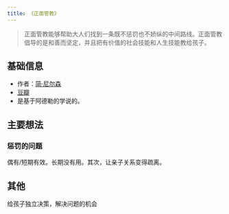 ```yaml
---
title: 《正面管教》
---
```


> 正面管教能够帮助大人们找到一条既不惩罚也不娇纵的中间路线。正面管教倡导的是和善而坚定，并且把有价值的社会技能和人生技能教给孩子。

## 基础信息
* 作者：[简·尼尔森](https://www.janenelsen.com/)
* [豆瓣](https://book.douban.com/subject/3420606/)
* 是基于阿德勒的学说的。

## 主要想法
### 惩罚的问题
偶有/短期有效。长期没有用。其次，让亲子关系变得疏离。

## 其他
给孩子独立决策，解决问题的机会
